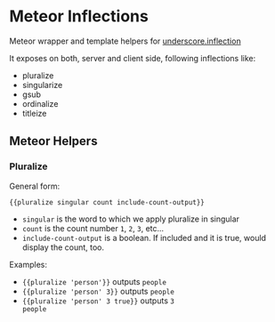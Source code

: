 Meteor Inflections
==================

Meteor wrapper and template helpers for [underscore.inflection](https://github.com/jeremyruppel/underscore.inflection)

It exposes on both, server and client side, following inflections like:

* pluralize
* singularize
* gsub
* ordinalize
* titleize

## Meteor Helpers

### Pluralize

General form:

<code>{{pluralize singular count include-count-output}}</code>

* <code>singular</code> is the word to which we apply pluralize in singular
* <code>count</code> is the count number <code>1</code>, <code>2</code>, <code>3</code>, etc...
* <code>include-count-output</code> is a boolean. If included and it is true, would display the count, too.

Examples:

* <code>{{pluralize 'person'}}</code> outputs <code>people</code>
* <code>{{pluralize 'person' 3}}</code> outputs <code>people</code>
* <code>{{pluralize 'person' 3 true}}</code> outputs <code>3 people</code>
